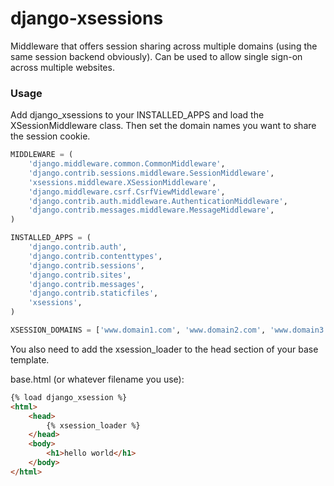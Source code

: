 # django-xsessions
Middleware that offers session sharing across multiple domains (using the same session backend obviously). Can be used to allow single sign-on across multiple websites.


### Usage

Add django_xsessions to your INSTALLED_APPS and load the XSessionMiddleware
class. Then set the domain names you want to share the session cookie.


```python
MIDDLEWARE = (
    'django.middleware.common.CommonMiddleware',
    'django.contrib.sessions.middleware.SessionMiddleware',
    'xsessions.middleware.XSessionMiddleware',
    'django.middleware.csrf.CsrfViewMiddleware',
    'django.contrib.auth.middleware.AuthenticationMiddleware',
    'django.contrib.messages.middleware.MessageMiddleware',
)

INSTALLED_APPS = (
    'django.contrib.auth',
    'django.contrib.contenttypes',
    'django.contrib.sessions',
    'django.contrib.sites',
    'django.contrib.messages',
    'django.contrib.staticfiles',
    'xsessions',
)

XSESSION_DOMAINS = ['www.domain1.com', 'www.domain2.com', 'www.domain3.com']
```

You also need to add the xsession_loader to the head section of your base
template.

base.html (or whatever filename you use):

```html
{% load django_xsession %}
<html>
    <head>
        {% xsession_loader %}
    </head>
    <body>
        <h1>hello world</h1>
    </body>
</html>
```